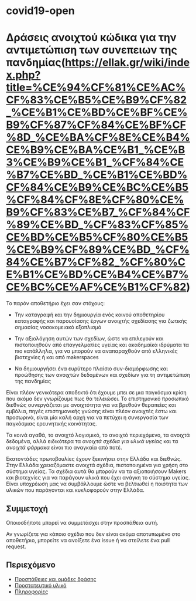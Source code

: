 # covid19-open

# Δράσεις ανοιχτού κώδικα για την αντιμετώπιση των συνεπειων της πανδημίας(https://ellak.gr/wiki/index.php?title=%CE%94%CF%81%CE%AC%CF%83%CE%B5%CE%B9%CF%82_%CE%B1%CE%BD%CE%BF%CE%B9%CF%87%CF%84%CE%BF%CF%8D_%CE%BA%CF%8E%CE%B4%CE%B9%CE%BA%CE%B1_%CE%B3%CE%B9%CE%B1_%CF%84%CE%B7%CE%BD_%CE%B1%CE%BD%CF%84%CE%B9%CE%BC%CE%B5%CF%84%CF%8E%CF%80%CE%B9%CF%83%CE%B7_%CF%84%CF%89%CE%BD_%CF%83%CF%85%CE%BD%CE%B5%CF%80%CE%B5%CE%B9%CF%89%CE%BD_%CF%84%CE%B7%CF%82_%CF%80%CE%B1%CE%BD%CE%B4%CE%B7%CE%BC%CE%AF%CE%B1%CF%82) 

Το παρόν αποθετήριο έχει σαν στόχους:

- Την καταγραφή και την δημιουργία ενός κοινού αποθετηρίου καταγραφής και παρουσίασης έργων ανοιχτής σχεδίασης για ζωτικής σημασίας νοσοκομειακό εξοπλισμό

- Την αξιολόγηση αυτών των σχεδίων, ώστε να επιλεγούν και πιστοποιηθούν από επαγγελματίες υγείας και ακαδημαϊκά ιδρύματα τα πιο κατάλληλα, για να μπορούν να αναπαραχθούν από ελληνικές βιοτεχνίες ή και από makerspaces

- Να δημιουργήσει ένα ευρύτερο πλαίσιο συν-διαμόρφωσης και προώθησης των ανοιχτών δεδομένων και σχεδίων για τη αντιμετώπιση της πανδημίας


Είναι πλέον γενικότερα αποδεκτό ότι έχουμε μπει σε μια παγκόσμια κρίση που ακόμα δεν γνωρίζουμε πως θα τελειώσει.
Το επιστημονικό προσωπικό διεθνώς συνεργάζεται με ανοιχτότητα για να βρεθούν θεραπείες και εμβόλια,
πηγές επιστημονικής γνώσης είναι πλέον ανοιχτές έστω και προσωρινά,
είναι μία καλή αρχή για να πετύχει η συνεργασία των παγκόσμιας ερευνητικής κοινότητας.

Τα κοινά αγαθά, το ανοιχτό λογισμικό, το ανοιχτό περιεχόμενο, τα ανοιχτά δεδομένα,
αλλά ειδικότερα τα *ανοιχτά σχέδια για υλικά υγείας* και τα *ανοιχτά φάρμακα* είναι πιο αναγκαία από ποτέ.
  
Εκατοντάδες πρωτοβουλίες έχουν ξεκινήσει στην Ελλάδα και διεθνώς.
Στην Ελλάδα χρειαζόμαστε ανοιχτά σχέδια, πιστοποιημένα για χρήση στο σύστημα υγείας.
Τα σχέδια αυτά θα μπορούν να τα αξιοποιήσουν Makers και βιοτεχνίες
για να παράγουν υλικά που έχει ανάγκη το σύστημα υγείας.  
Είναι υποχρέωση μας να συμβάλλουμε ώστε να βελτιωθεί
η ποιότητα των υλικών που παράγονται και κυκλοφορούν στην Ελλάδα.


## Συμμετοχή

Οποιοσδήποτε μπορεί να συμμετάσχει στην προσπάθεια αυτή.

Αν γνωρίζετε για κάποιο σχέδιο που δεν είναι ακόμα αποτυπωμένο στο αποθετήριο,
μπορείτε να ανοίξετε ένα issue ή να στείλετε ένα pull request.


## Περιεχόμενο

* [Προσπάθειες και ομάδες δράσης](./Efforts.md)
* [Προστατευτικό υλικό](./Hardware.md)
* [Πληροφορίες](./Documentation.md)

